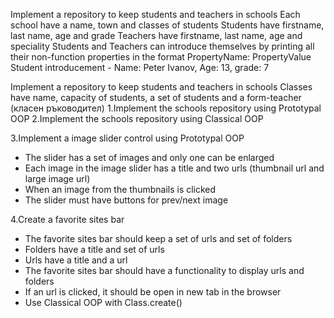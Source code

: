 Implement a repository to keep students and teachers in schools
Each school have a name, town and classes of students
Students have firstname, last name, age and grade
Teachers have firstname, last name, age and speciality
Students and Teachers can introduce themselves by printing all their non-function properties in the format PropertyName: PropertyValue
Student introducement - Name: Peter Ivanov, Age: 13, grade: 7

Implement a repository to keep students and teachers in schools
Classes have name, capacity of students, a set of students and a form-teacher (класен ръководител)
1.Implement the schools repository using Prototypal OOP
2.Implement the schools repository using Classical OOP

3.Implement a image slider control using Prototypal OOP
- The slider has a set of images and only one can be enlarged
- Each image in the image slider has a title and two urls (thumbnail url and large image url)
- When an image from the thumbnails is clicked
- The slider must have buttons for prev/next image

4.Create a favorite sites bar
- The favorite sites bar should keep a set of urls and set of folders
- Folders have a title and set of urls
- Urls have a title and a url
- The favorite sites bar should have a functionality to display urls and folders
- If an url is clicked, it should be open in new tab in the browser
- Use Classical OOP with Class.create()
